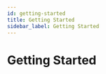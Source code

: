 ```yaml
---
id: getting-started
title: Getting Started
sidebar_label: Getting Started
---
```


# Getting Started
